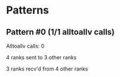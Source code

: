 # Patterns
## Pattern #0 (1/1 alltoallv calls)

Alltoallv calls: 0

4 ranks sent to 3 other ranks

3 ranks recv'd from 4 other ranks


